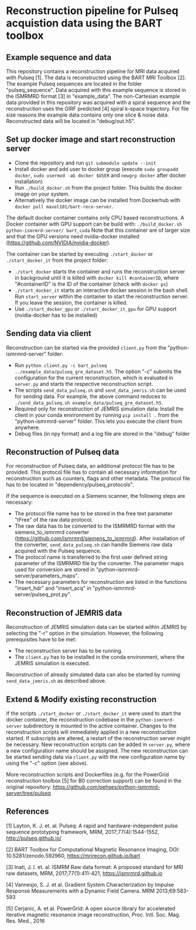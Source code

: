 # Reconstruction pipeline for Pulseq acquistion data using the BART toolbox
## Example sequence and data

This repository contains a reconstruction pipeline for MRI data acquired with Pulseq [1]. The data is reconstructed using the BART MRI Toolbox [2].
The example Pulseq sequences are located in the folder "pulseq_sequence". Data acquired with this example sequence is stored in the ISMRMRD format [3] in "example_data". The non-Cartesian example data provided in this repository was acquired with a spiral sequence and the reconstruction uses the GIRF predicted [4] spiral k-space trajectory.
For file size reasons the example data contains only one slice & noise data. Reconstructed data will be located in "debug/out.h5".

## Set up docker image and start reconstruction server

- Clone the repository and run `git submodule update --init`
- Install docker and add user to docker group (execute `sudo groupadd docker`, `sudo usermod -aG docker $USER` and `newgrp docker` after docker installation)
- Run `./build_docker.sh` from the project folder. This builds the docker image on your system.
- Alternatively the docker image can be installed from Dockerhub with `docker pull mavel101/bart-reco-server`.

The default docker container contains only CPU based reconstructions. A Docker container with GPU support can be build with: `./build_docker.sh python-ismrmrd-server/ bart_cuda`
Note that this container are of larger size and that the GPU versions need nvidia-docker installed (https://github.com/NVIDIA/nvidia-docker).

The container can be started by executing `./start_docker` or `./start_docker_it` from the project folder:
- `./start_docker` starts the container and runs the reconstruction server in background until it is killed with `docker kill #containerID`, where "#containerID" is the ID of the container (check with `docker ps`)
- `./start_docker_it` starts an interactive docker session in the bash shell. Run `start_server` within the container to start the reconstruction server. If you leave the session, the container is killed.
- Use `./start_docker_gpu` or `./start_docker_it_gpu` for GPU support (nvidia-docker has to be installed)

## Sending data via client

Reconstruction can be started via the provided `client.py` from the "python-ismrmrd-server" folder:

- Run `python client.py -c bart_pulseq ../example_data/pulseq_gre_dataset.h5`. The option "-c" submits the configuration for the current reconstruction, which is evaluated in `server.py` and starts the respective reconstruction script.
- The scripts `send_data_pulseq.sh` and `send_data_jemris.sh` can be used for sending data. For example, the above command reduces to `./send_data_pulseq.sh example_data/pulseq_gre_dataset.h5`.
- Required only for reconstruction of JEMRIS simulation data: Install the client in your conda environment by running `pip install .` from the "python-ismrmrd-server" folder. This lets you execute the client from anywhere.
- Debug files (in npy format) and a log file are stored in the "debug" folder

## Reconstruction of Pulseq data

For reconstruction of Pulseq data, an additional protocol file has to be provided. This protocol file has to contain all necessary information for reconstruction such as counters, flags and other metadata. The protocol file has to be located in "dependency/pulseq_protocols". 

If the sequence is executed on a Siemens scanner, the following steps are necessary:
- The protocol file name has to be stored in the free text parameter "tFree" of the raw data protocol.
- The raw data has to be converted to the ISMRMRD format with the siemens_to_ismrmrd converter (https://github.com/ismrmrd/siemens_to_ismrmrd). After installation of the converter, `send_data_pulseq.sh` can handle Siemens raw data acquired with the Pulseq sequence.
- The protocol name is transferred to the first user defined string parameter of the ISMRMRD file by the converter. The parameter maps used for conversion are stored in "python-ismrmrd-server/parameters_maps".
- The necessary parameters for reconstruction are listed in the functions "insert_hdr" and "insert_acq" in "python-ismrmrd-server/pulseq_prot.py".

## Reconstruction of JEMRIS data

Reconstruction of JEMRIS simulation data can be started within JEMRIS by selecting the "-r" option in the simulation. However, the following prerequisites have to be met:
- The reconstruction server has to be running.
- The `client.py` has to be installed in the conda environment, where the JEMRIS simulation is executed.

Reconstruction of already simulated data can also be started by running `send_data_jemris.sh` as described above.

## Extend & Modify existing reconstruction

If the scripts `./start_docker` or `./start_docker_it` were used to start the docker container, the reconstruction codebase in the `python-ismrmrd-server` subdirectory is mounted in the active container. Changes to the reconstruction scripts will immediately applied in a new reconstruction started. If subscripts are altered, a restart of the reconstruction server might be necessary.
New reconstruction scripts can be added in `server.py`, where a new configuration name should be assigned. The new reconstruction can be started sending data via `client.py` with the new configuration name by using the "-c" option (see above).

More reconstruction scripts and Dockerfiles (e.g. for the PowerGrid reconstruction toolbox [5] for B0 correction support) can be found in the original repository: https://github.com/pehses/python-ismrmrd-server/tree/pulseq

## References

[1] Layton, K. J. et. al. Pulseq: A rapid and hardware-independent pulse sequence prototyping framework, MRM, 2017;77(4):1544-1552, http://pulseq.github.io/

[2] BART Toolbox for Computational Magnetic Resonance Imaging, DOI: 10.5281/zenodo.592960, https://mrirecon.github.io/bart

[3] Inati, J. I. et. al. ISMRM Raw data format: A proposed standard for MRI raw datasets, MRM, 2017;77(1):411-421, https://ismrmrd.github.io

[4] Vannesjo, S. J. et al. Gradient System Characterization by Impulse Response Measurements with a Dynamic Field Camera. MRM
2013;69:583-593

[5] Cerjanic, A. et al. PowerGrid: A open source library for accelerated iterative magnetic resonance image reconstruction, Proc. Intl. Soc. Mag. Res. Med., 2016
